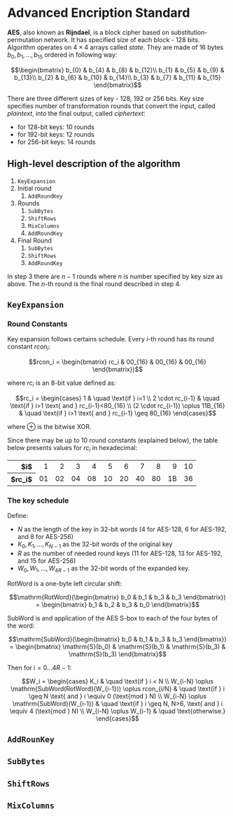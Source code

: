 # Advanced Encription Standard

**AES**, also known as **Rijndael**, is a block cipher based on substitution-permutation network. It has specified size of each block - 128 bits. Algorithm operates on $4\times4$ arrays called *state*. They are made of 16 bytes $b_0, b_1, ..., b_{15}$ ordered in following way:

$$\begin{bmatrix}
b_{0} & b_{4} & b_{8}  & b_{12}\\
b_{1} & b_{5} & b_{9}  & b_{13}\\
b_{2} & b_{6} & b_{10} & b_{14}\\
b_{3} & b_{7} & b_{11} & b_{15}
\end{bmatrix}$$

There are three different sizes of key - 128, 192 or 256 bits. Key size specifies number of transformation rounds that convert the input, called *plaintext*, into the final output, called *ciphertext*:
- for 128-bit keys: 10 rounds
- for 192-bit keys: 12 rounds
- for 256-bit keys: 14 rounds

## High-level description of the algorithm

1. `KeyExpansion`
2. Initial round
    1. `AddRoundKey`
3. Rounds
    1. `SubBytes`
    2. `ShiftRows`
    3. `MixColumns`
    4. `AddRoundKey`
4. Final Round
    1. `SubBytes`
    2. `ShiftRows`
    3. `AddRoundKey`

In step 3 there are $n-1$ rounds where $n$ is number specified by key size as above. The $n$-th round is the final round described in step 4.

## `KeyExpansion`

### Round Constants

Key expansion follows certains schedule.
Every $i$-th round has its round constant $rcon_i$:

$$rcon_i = \begin{bmatrix} rc_i & 00_{16} & 00_{16} & 00_{16} \end{bmatrix})$$

where $rc_i$ is an 8-bit value defined as:

$$rc_i = \begin{cases}
1                                   & \quad \text{if } i=1 \\
2 \cdot rc_{i-1}                    & \quad \text{if } i>1 \text{ and } rc_{i-1}<80_{16} \\
(2 \cdot rc_{i-1}) \oplus 11B_{16}  & \quad \text{if } i>1 \text{ and } rc_{i-1} \geq 80_{16} 
\end{cases}$$

where $\oplus$ is the bitwise XOR.

Since there may be up to 10 round constants (explained below), the table below presents values for $rc_i$ in hexadecimal:
<table>
    <tr align="right">
        <th>$i$</th>
        <td>1</td>
        <td>2</td>
        <td>3</td>
        <td>4</td>
        <td>5</td>
        <td>6</td>
        <td>7</td>
        <td>8</td>
        <td>9</td>
        <td>10</td>
    </tr>
    <tr>
        <th>$rc_i$</th>
        <td>01</td>
        <td>02</td>
        <td>04</td>
        <td>08</td>
        <td>10</td>
        <td>20</td>
        <td>40</td>
        <td>80</td>
        <td>1B</td>
        <td>36</td>
    </tr>
</table>
        
### The key schedule

Define:
- $N$ as the length of the key in 32-bit words (4 for AES-128, 6 for AES-192, and 8 for AES-256)
- $K_0, K_1, ..., K_{N-1}$ as the 32-bit words of the original key
- $R$ as the number of needed round keys (11 for AES-128, 13 for AES-192, and 15 for AES-256)
- $W_0, W_1, ..., W_{4R-1}$ as the 32-bit words of the expanded key.

$\mathrm{RotWord}$ is a one-byte left circular shift:

$$\mathrm{RotWord}(\begin{bmatrix}
b_0 & b_1 & b_3 & b_3
\end{bmatrix}) = \begin{bmatrix}
b_1 & b_2 & b_3 & b_0
\end{bmatrix}$$

$\mathrm{SubWord}$ is and application of the AES S-box to each of the four bytes of the word:

$$\mathrm{SubWord}(\begin{bmatrix}
b_0 & b_1 & b_3 & b_3
\end{bmatrix}) = \begin{bmatrix}
\mathrm{S}(b_0) & 
\mathrm{S}(b_1) & 
\mathrm{S}(b_3) & 
\mathrm{S}(b_3)
\end{bmatrix}$$

Then for $i=0 ... 4R-1$:

$$W_i = \begin{cases}
K_i & \quad \text{if } i < N \\
W_{i-N} \oplus \mathrm{SubWord(RotWord}(W_{i-1})) \oplus rcon_{i/N} & \quad \text{if } i \geq N \text{ and } i \equiv 0 (\text{mod } N) \\
W_{i-N} \oplus \mathrm{SubWord}(W_{i-1}) & \quad \text{if } i \geq N, N>6, \text{ and } i \equiv 4 (\text{mod } N) \\
W_{i-N} \oplus W_{i-1} & \quad \text{otherwise.}
\end{cases}$$

## `AddRounKey`

## `SubBytes`

## `ShiftRows`

## `MixColumns`
